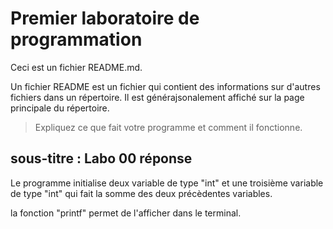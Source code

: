 # Premier laboratoire de programmation

Ceci est un fichier README.md.

Un fichier README est un fichier qui contient des informations sur d'autres fichiers dans un répertoire. Il est générajsonalement affiché sur la page principale du répertoire.

> Expliquez ce que fait votre programme et comment il fonctionne.

## sous-titre : Labo 00 réponse

Le programme initialise deux variable de type "int" et une troisième variable de type "int" qui fait la somme des deux précèdentes variables.

la fonction "printf" permet de l'afficher dans le terminal.
